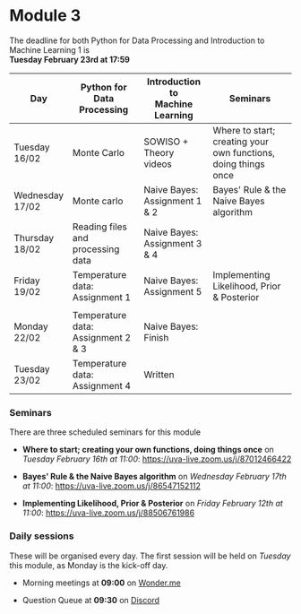 
# Module 3

The deadline for both Python for Data Processing and Introduction to Machine Learning 1 is<br>**Tuesday February 23rd at 17:59**

| Day                | Python for<br>Data Processing      | Introduction to<br>Machine Learning | Seminars                                                       |
|--------------------|------------------------------------|-------------------------------------|----------------------------------------------------------------|
| Tuesday<br>16/02   | Monte Carlo                        | SOWISO + Theory videos              | Where to start; creating your own functions, doing things once |
| Wednesday<br>17/02 | Monte carlo                        | Naive Bayes: Assignment 1 & 2       | Bayes' Rule & the Naive Bayes algorithm                        |
| Thursday<br>18/02  | Reading files and processing data  | Naive Bayes: Assignment 3 & 4       |                                                                |
| Friday<br>19/02    | Temperature data: Assignment 1     | Naive Bayes: Assignment 5           | Implementing Likelihood, Prior & Posterior                     |
|                    |                                    |                                     |                                                                |
| Monday<br>22/02    | Temperature data: Assignment 2 & 3 | Naive Bayes: Finish                 |                                                                |
| Tuesday<br>23/02   | Temperature data: Assignment 4     | Written                             |                                                                |

### Seminars

There are three scheduled seminars for this module

* **Where to start; creating your own functions, doing things once** on *Tuesday February 16th at 11:00*: <https://uva-live.zoom.us/j/87012466422>

* **Bayes' Rule & the Naive Bayes algorithm** on *Wednesday February 17th at 11:00*: <https://uva-live.zoom.us/j/86547152112>

* **Implementing Likelihood, Prior & Posterior** on *Friday February 12th at 11:00*: <https://uva-live.zoom.us/j/88506761986>

### Daily sessions

These will be organised every day. The first session will be held on *Tuesday* this module, as Monday is the kick-off day.

* Morning meetings at **09:00** on [Wonder.me](https://www.wonder.me/r?id=c6cdcb4d-7901-44dc-9b9f-fe90898c22a5)

* Question Queue at **09:30** on [Discord](https://discord.gg/y9BVSck5z5)

